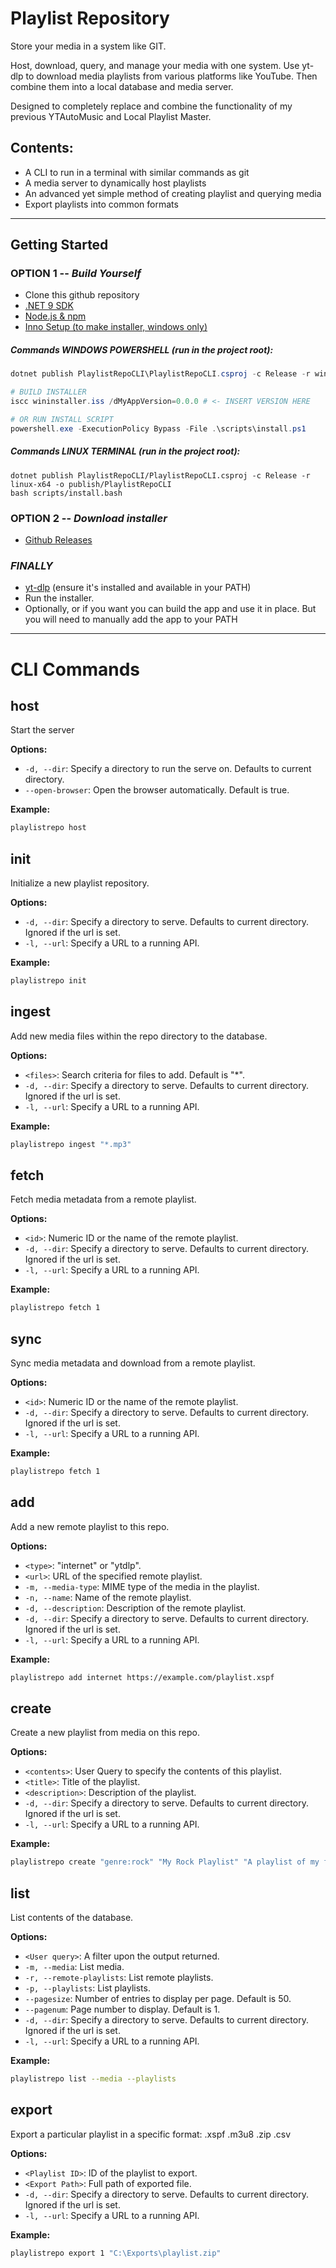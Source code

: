 # Playlist Repository

Store your media in a system like GIT.

Host, download, query, and manage your media with one system.
Use yt-dlp to download media playlists from various platforms like YouTube. Then combine them into a local database and media server.

Designed to completely replace and combine the functionality of my previous YTAutoMusic and Local Playlist Master.

## Contents:
- A CLI to run in a terminal with similar commands as git
- A media server to dynamically host playlists
- An advanced yet simple method of creating playlist and querying media
- Export playlists into common formats

---

## Getting Started

### OPTION 1 -- *Build Yourself*
- Clone this github repository
- [.NET 9 SDK](https://dotnet.microsoft.com/download)
- [Node.js & npm](https://nodejs.org/en/download)
- [Inno Setup (to make installer, windows only)](https://jrsoftware.org/isdl.php)

##### Commands WINDOWS POWERSHELL (run in the project root):
```powershell
dotnet publish PlaylistRepoCLI\PlaylistRepoCLI.csproj -c Release -r win-x64 -o publish\PlaylistRepoCLI

# BUILD INSTALLER
iscc wininstaller.iss /dMyAppVersion=0.0.0 # <- INSERT VERSION HERE

# OR RUN INSTALL SCRIPT
powershell.exe -ExecutionPolicy Bypass -File .\scripts\install.ps1
```

##### Commands LINUX TERMINAL (run in the project root):
```console
dotnet publish PlaylistRepoCLI/PlaylistRepoCLI.csproj -c Release -r linux-x64 -o publish/PlaylistRepoCLI
bash scripts/install.bash
```

### OPTION 2 -- *Download installer*
- [Github Releases](https://github.com/AidenBradley24/PlaylistRepoApp/releases)

### *FINALLY*
- [yt-dlp](https://github.com/yt-dlp/yt-dlp) (ensure it's installed and available in your PATH)
- Run the installer.
- Optionally, or if you want you can build the app and use it in place. But you will need to manually add the app to your PATH

---

# CLI Commands

## host
Start the server

**Options:**
- `-d, --dir`: Specify a directory to run the serve on. Defaults to current directory.
- `--open-browser`: Open the browser automatically. Default is true.

**Example:**
```bash
playlistrepo host
```

## init
Initialize a new playlist repository.

**Options:**
- `-d, --dir`: Specify a directory to serve. Defaults to current directory. Ignored if the url is set.
- `-l, --url`: Specify a URL to a running API.

**Example:**
```bash
playlistrepo init
```

## ingest
Add new media files within the repo directory to the database.

**Options:**
- `<files>`: Search criteria for files to add. Default is "*".
- `-d, --dir`: Specify a directory to serve. Defaults to current directory. Ignored if the url is set.
- `-l, --url`: Specify a URL to a running API.

**Example:**
```bash
playlistrepo ingest "*.mp3"
```

## fetch
Fetch media metadata from a remote playlist.

**Options:**
- `<id>`: Numeric ID or the name of the remote playlist.
- `-d, --dir`: Specify a directory to serve. Defaults to current directory. Ignored if the url is set.
- `-l, --url`: Specify a URL to a running API.

**Example:**
```bash
playlistrepo fetch 1
```

## sync
Sync media metadata and download from a remote playlist.

**Options:**
- `<id>`: Numeric ID or the name of the remote playlist.
- `-d, --dir`: Specify a directory to serve. Defaults to current directory. Ignored if the url is set.
- `-l, --url`: Specify a URL to a running API.

**Example:**
```bash
playlistrepo fetch 1
```

## add
Add a new remote playlist to this repo.

**Options:**
- `<type>`: "internet" or "ytdlp".
- `<url>`: URL of the specified remote playlist.
- `-m, --media-type`: MIME type of the media in the playlist.
- `-n, --name`: Name of the remote playlist.
- `-d, --description`: Description of the remote playlist.
- `-d, --dir`: Specify a directory to serve. Defaults to current directory. Ignored if the url is set.
- `-l, --url`: Specify a URL to a running API.

**Example:**
```bash
playlistrepo add internet https://example.com/playlist.xspf
```

## create
Create a new playlist from media on this repo.

**Options:**
- `<contents>`: User Query to specify the contents of this playlist.
- `<title>`: Title of the playlist.
- `<description>`: Description of the playlist.
- `-d, --dir`: Specify a directory to serve. Defaults to current directory. Ignored if the url is set.
- `-l, --url`: Specify a URL to a running API.

**Example:**
```bash
playlistrepo create "genre:rock" "My Rock Playlist" "A playlist of my favorite rock songs"
```

## list
List contents of the database.

**Options:**
- `<User query>`: A filter upon the output returned.
- `-m, --media`: List media.
- `-r, --remote-playlists`: List remote playlists.
- `-p, --playlists`: List playlists.
- `--pagesize`: Number of entries to display per page. Default is 50.
- `--pagenum`: Page number to display. Default is 1.
- `-d, --dir`: Specify a directory to serve. Defaults to current directory. Ignored if the url is set.
- `-l, --url`: Specify a URL to a running API.

**Example:**
```bash
playlistrepo list --media --playlists
```

## export
Export a particular playlist in a specific format: .xspf .m3u8 .zip .csv

**Options:**
- `<Playlist ID>`: ID of the playlist to export.
- `<Export Path>`: Full path of exported file.
- `-d, --dir`: Specify a directory to serve. Defaults to current directory. Ignored if the url is set.
- `-l, --url`: Specify a URL to a running API.

**Example:**
```bash
playlistrepo export 1 "C:\Exports\playlist.zip"
```
